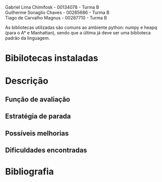 Gabriel Lima Chimifosk - 00134078 - Turma B \
Guilherme Sonaglio Chaves - 00285686 - Turma B \
Tiago de Carvalho Magnus - 00287710 - Turma B

As bibliotecas utilizadas são comuns ao ambiente python: numpy e heapq (para o A* e Manhattan), sendo que a última já deve ser uma biblioteca padrão da linguagem.

# Bibilotecas instaladas

# Descrição

## Função de avaliação

## Estratégia de parada

## Possíveis melhorias

## Dificuldades encontradas

# Bibliografia